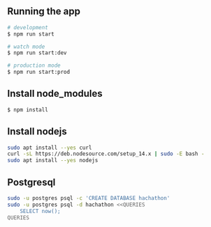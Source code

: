 ## Running the app

```bash
# development
$ npm run start

# watch mode
$ npm run start:dev

# production mode
$ npm run start:prod
```

## Install node_modules

```bash
$ npm install
```

## Install nodejs

```bash
sudo apt install --yes curl
curl -sL https://deb.nodesource.com/setup_14.x | sudo -E bash -
sudo apt install --yes nodejs
```

## Postgresql

```bash
sudo -u postgres psql -c 'CREATE DATABASE hachathon'
sudo -u postgres psql -d hachathon <<QUERIES
    SELECT now();
QUERIES
```

